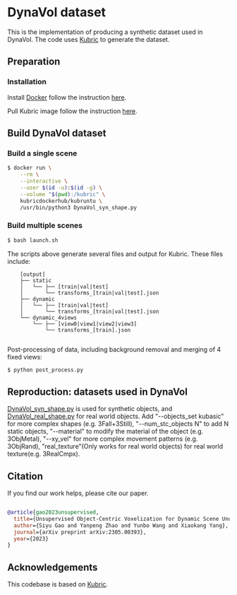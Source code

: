 # DynaVol dataset

This is the implementation of producing a synthetic dataset used in DynaVol. The code uses [Kubric](https://github.com/google-research/kubric) to generate the dataset.

## Preparation

### Installation
Install [Docker](https://www.docker.com/) follow the instruction [here](https://docs.docker.com/engine/install/).

Pull Kubric image follow the instruction [here](https://github.com/google-research/kubric).

## Build DynaVol dataset

### Build a single scene
```bash
$ docker run \
    --rm \
    --interactive \
    --user $(id -u):$(id -g) \
    --volume "$(pwd):/kubric" \
    kubricdockerhub/kubruntu \
    /usr/bin/python3 DynaVol_syn_shape.py 

```

### Build multiple scenes
```bash
$ bash launch.sh

```

The scripts above generate several files and output for Kubric. These files include:

```
    [output]
    ├── static 
    │   └── ├── [train|val|test]
    │       └── transforms_[train|val|test].json
    ├── dynamic 
    │   └── ├── [train|val|test]
    │       └── transforms_[train|val|test].json  
    └── dynamic_4views 
        └── ├── [view0|view1|view2|view3]
            └── transforms_[train].json 
  
```

Post-processing of data, including background removal and merging of 4 fixed views:
```bash
$ python post_process.py

```

## Reproduction: datasets used in DynaVol
[DynaVol_syn_shape.py](DynaVol_dataset/Dynavol_syn_shape.py) is used for synthetic objects, and [DynaVol_real_shape.py](DynaVol_dataset/DynaVol_real_shape.py) for real world objects. Add "--objects_set kubasic" for more complex shapes (e.g. 3Fall+3Still), "--num_stc_objects N" to add N static objects, "--material" to modify the material of the object (e.g. 3ObjMetal), "--xy_vel" for more complex movement patterns (e.g. 3ObjRand), "real_texture"(Only works for real world objects) for real world texture(e.g. 3RealCmpx).

## Citation

  

If you find our work helps, please cite our paper.

  

```bibtex

@article{gao2023unsupervised,
  title={Unsupervised Object-Centric Voxelization for Dynamic Scene Understanding},
  author={Siyu Gao and Yanpeng Zhao and Yunbo Wang and Xiaokang Yang},
  journal={arXiv preprint arXiv:2305.00393},
  year={2023}
}


```


## Acknowledgements
This codebase is based on [Kubric](https://github.com/google-research/kubric).

